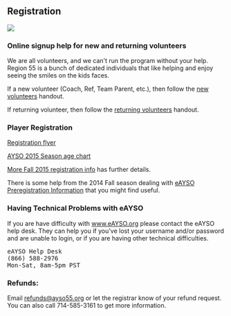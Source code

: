 ## Registration

<a href="http://www.eayso.org/" target="_blank"><img src="http://www.ayso.org/Assets/For+Volunteers/Resources/Marketing+Toolkit/eayso_signup_btn.png" border="0"></a>

### Online signup help for new and returning volunteers

We are all volunteers, and we can't run the program without your help. Region 55 is a bunch of dedicated individuals that like helping and enjoy seeing the smiles on the kids faces.

If a new volunteer (Coach, Ref, Team Parent, etc.), then follow the [new volunteers](http://www.ayso55.org/docs/Fall2015/New%20volunteers.pdf) handout.

If returning volunteer, then follow the [returning volunteers](http://www.ayso55.org/docs/Fall2015/Returning%20volunteers.pdf) handout.

### Player Registration

[Registration flyer](http://www.ayso55.org/docs/Fall2015/2015%20Registration%20Flyer.pdf)

[AYSO 2015 Season age chart](http://www.ayso55.org/docs/Fall2015/Age%20Guide%20for%202015-2016%20Season.pdf)

[More Fall 2015 registration info](http://www.ayso55.org/docs/Fall2015/Fall%20Registration%202015%20info.pdf) has further details.

There is some help from the 2014 Fall season dealing with [eAYSO Preregistration Information](http://www.ayso55.org/docs/Fall2014/eAYSO%20Pre-Registration%20info.pdf) that you might find useful.

<!--
### Spring 2015 Soccer Registration

[Spring Soccer Information](/docs/Spring2015/Spring-2015-Soccer-Registration.pdf) is now available. Spring is Coach Select (coaches put together their teams). If you are interested in
coaching (forming a team), please contact our Spring Director (see [Division Coordinators](division-coordinators.html) page). All coaches are subject
to approval and not guaranteed a team.


### Late Registration

Mail two signed copies of the registration form (fill out at www.eayso.org) and the late registration fee of $160.00 to:

AYSO Region 55</br>
PO Box 1852</br>
Huntington Beach, CA 92647</br>

If there is a spot available on a team, your player will be placed.  If not, your player will be placed on a waiting list.  Please note, we get drops and do take players from the wait list.  October 1, 2014 is the last date to place a player on a team.  If your player is not placed, a full refund will be issued.

If you have any questions, please email registrar@ayso55.org or call 714/488-5063.



-->

### Having Technical Problems with eAYSO

If you are have difficulty with www.eAYSO.org please contact the eAYSO help desk. They can help you if you've lost your username and/or password and are unable to login, or if you are having other technical difficulties.

<pre>
eAYSO Help Desk
(866) 588-2976
Mon-Sat, 8am-5pm PST
</pre>


### Refunds:

Email [refunds@ayso55.org](mailto:refunds@ayso55.org) or let the registrar know of your refund request. You can also call 714-585-3161 to get more information.
